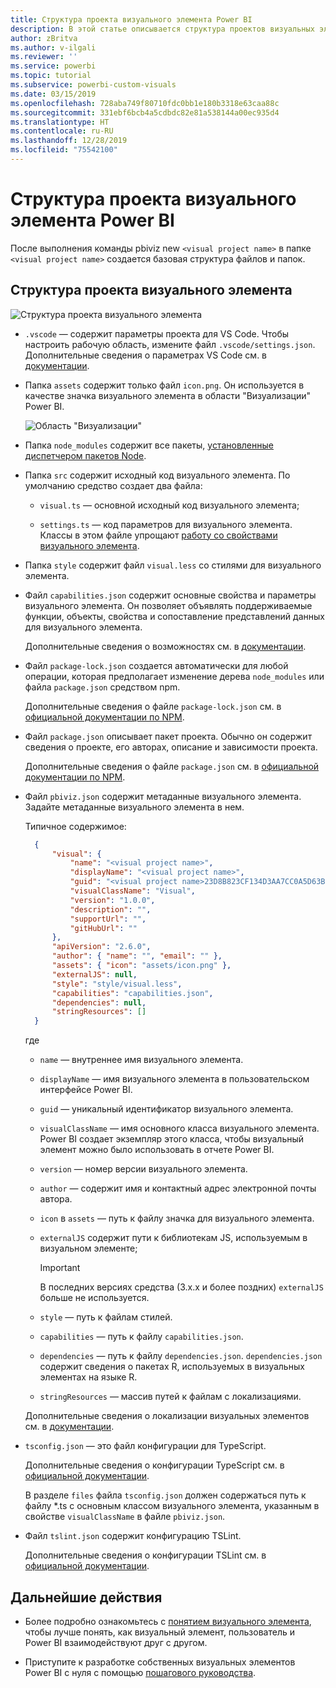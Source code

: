```yaml
---
title: Структура проекта визуального элемента Power BI
description: В этой статье описывается структура проектов визуальных элементов.
author: zBritva
ms.author: v-ilgali
ms.reviewer: ''
ms.service: powerbi
ms.topic: tutorial
ms.subservice: powerbi-custom-visuals
ms.date: 03/15/2019
ms.openlocfilehash: 728aba749f80710fdc0bb1e180b3318e63caa88c
ms.sourcegitcommit: 331ebf6bcb4a5cdbdc82e81a538144a00ec935d4
ms.translationtype: HT
ms.contentlocale: ru-RU
ms.lasthandoff: 12/28/2019
ms.locfileid: "75542100"
---
```

# <a name="power-bi-visual-project-structure"></a>Структура проекта визуального элемента Power BI

После выполнения команды pbiviz new `<visual project name>` в папке `<visual project name>` создается базовая структура файлов и папок.

## <a name="visual-project-structure"></a>Структура проекта визуального элемента

![Структура проекта визуального элемента](./media/visual-project-structure.png)

* `.vscode` — содержит параметры проекта для VS Code. Чтобы настроить рабочую область, измените файл `.vscode/settings.json`. Дополнительные сведения о параметрах VS Code см. в [документации](https://code.visualstudio.com/docs/getstarted/settings).

* Папка `assets` содержит только файл `icon.png`. Он используется в качестве значка визуального элемента в области "Визуализации" Power BI.

    ![Область "Визуализации"](./media/visualization-pane-analytics-tab.png)

* Папка `node_modules` содержит все пакеты, [установленные диспетчером пакетов Node](https://docs.npmjs.com/files/folders.html).

* Папка `src` содержит исходный код визуального элемента. По умолчанию средство создает два файла:

  * `visual.ts` — основной исходный код визуального элемента;

  * `settings.ts` — код параметров для визуального элемента. Классы в этом файле упрощают [работу со свойствами визуального элемента](./objects-properties.md#properties).

* Папка `style` содержит файл `visual.less` со стилями для визуального элемента.

* Файл `capabilities.json` содержит основные свойства и параметры визуального элемента. Он позволяет объявлять поддерживаемые функции, объекты, свойства и сопоставление представлений данных для визуального элемента.

    Дополнительные сведения о возможностях см. в [документации](./capabilities.md).

* Файл `package-lock.json` создается автоматически для любой операции, которая предполагает изменение дерева `node_modules` или файла `package.json` средством npm.

    Дополнительные сведения о файле `package-lock.json` см. в [официальной документации по NPM](https://docs.npmjs.com/files/package-lock.json).

* Файл `package.json` описывает пакет проекта. Обычно он содержит сведения о проекте, его авторах, описание и зависимости проекта.

    Дополнительные сведения о файле `package.json` см. в [официальной документации по NPM](https://docs.npmjs.com/files/package.json.html).

* Файл `pbiviz.json` содержит метаданные визуального элемента. Задайте метаданные визуального элемента в нем.

    Типичное содержимое:

  ```json
    {
        "visual": {
            "name": "<visual project name>",
            "displayName": "<visual project name>",
            "guid": "<visual project name>23D8B823CF134D3AA7CC0A5D63B20B7F",
            "visualClassName": "Visual",
            "version": "1.0.0",
            "description": "",
            "supportUrl": "",
            "gitHubUrl": ""
        },
        "apiVersion": "2.6.0",
        "author": { "name": "", "email": "" },
        "assets": { "icon": "assets/icon.png" },
        "externalJS": null,
        "style": "style/visual.less",
        "capabilities": "capabilities.json",
        "dependencies": null,
        "stringResources": []
    }
  ```

    где

  * `name` — внутреннее имя визуального элемента.

  * `displayName` — имя визуального элемента в пользовательском интерфейсе Power BI.

  * `guid` — уникальный идентификатор визуального элемента.

  * `visualClassName` — имя основного класса визуального элемента. Power BI создает экземпляр этого класса, чтобы визуальный элемент можно было использовать в отчете Power BI.

  * `version` — номер версии визуального элемента.

  * `author` — содержит имя и контактный адрес электронной почты автора.

  * `icon` в `assets` — путь к файлу значка для визуального элемента.

  * `externalJS` содержит пути к библиотекам JS, используемым в визуальном элементе;

    > [!IMPORTANT]
    > В последних версиях средства (3.x.x и более поздних) `externalJS` больше не используется.

  * `style` — путь к файлам стилей.

  * `capabilities` — путь к файлу `capabilities.json`.

  * `dependencies` — путь к файлу `dependencies.json`. `dependencies.json` содержит сведения о пакетах R, используемых в визуальных элементах на языке R.

  * `stringResources` — массив путей к файлам с локализациями.

  Дополнительные сведения о локализации визуальных элементов см. в [документации](./localization.md).

* `tsconfig.json` — это файл конфигурации для TypeScript.

    Дополнительные сведения о конфигурации TypeScript см. в [официальной документации](https://www.typescriptlang.org/docs/handbook/tsconfig-json.html).

    В разделе `files` файла `tsconfig.json` должен содержаться путь к файлу *.ts с основным классом визуального элемента, указанным в свойстве `visualClassName` в файле `pbiviz.json`.

* Файл `tslint.json` содержит конфигурацию TSLint.

    Дополнительные сведения о конфигурации TSLint см. в [официальной документации](https://palantir.github.io/tslint/usage/configuration/).

## <a name="next-steps"></a>Дальнейшие действия

* Более подробно ознакомьтесь с [понятием визуального элемента](./power-bi-visuals-concept.md), чтобы лучше понять, как визуальный элемент, пользователь и Power BI взаимодействуют друг с другом.

* Приступите к разработке собственных визуальных элементов Power BI с нуля с помощью [пошагового руководства](./custom-visual-develop-tutorial.md).
